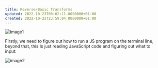 ```yaml
---
title: Reverse/Basic Transforms
updated: 2022-10-23T00:02:11.0000000+01:00
created: 2022-10-22T23:59:04.0000000+01:00
---
```


![image1](../../../../_resources/image1-42.png)

Firstly, we need to figure out how to run a JS program on the terminal line, beyond that, this Is just reading JavaScript code and figuring out what to input:

![image2](../../../../_resources/image2-33.png)
